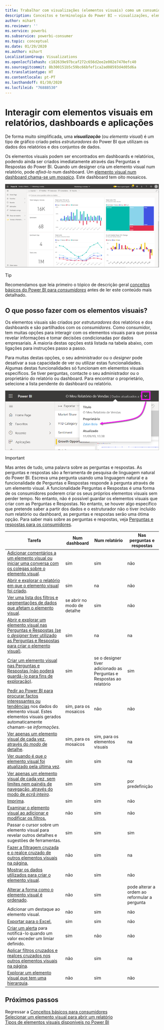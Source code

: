 ```yaml
---
title: Trabalhar com visualizações (elementos visuais) como um consumidor
description: Conceitos e terminologia do Power BI – visualizações, elementos visuais. O que é uma visualização, um elemento visual do Power BI.
author: mihart
ms.reviewer: ''
ms.service: powerbi
ms.subservice: powerbi-consumer
ms.topic: conceptual
ms.date: 01/29/2020
ms.author: mihart
LocalizationGroup: Visualizations
ms.openlocfilehash: c182639e97bcaf272c656d2ee2e002e7470efc40
ms.sourcegitcommit: 8b300151b5c59bc66bfef1ca2ad08593d4d05d6a
ms.translationtype: HT
ms.contentlocale: pt-PT
ms.lasthandoff: 01/30/2020
ms.locfileid: "76888530"
---
```

# <a name="interact-with-visuals-in-reports-dashboards-and-apps"></a>Interagir com elementos visuais em relatórios, dashboards e aplicações

De forma muito simplificada, uma ***visualização*** (ou *elemento visual*) é um tipo de gráfico criado pelos *estruturadores* do Power BI que utilizam os dados dos relatórios e dos conjuntos de dados. 

Os elementos visuais podem ser encontrados em dashboards e relatórios, podendo ainda ser criados imediatamente através das Perguntas e Respostas do Power BI. Quando um designer cria um elemento visual num relatório, pode *afixá-lo* num dashboard. Um [elemento visual num dashboard chama-se um *mosaico*](end-user-tiles.md). Este dashboard tem oito mosaicos. 

![Dashboard com mosaicos](media/end-user-visualizations/power-bi-dashboard.png)

> [!TIP]
> Recomendamos que leia primeiro o tópico de descrição geral [conceitos básicos do Power BI para *consumidores*](end-user-basic-concepts.md) antes de ler este conteúdo mais detalhado.

## <a name="what-can-i-do-with-visuals"></a>O que posso fazer com os elementos visuais?

Os elementos visuais são criados por *estruturadores* dos relatórios e dos dashboards e são partilhados com os *consumidores*. Como consumidor, tem muitas opções para interagir com os elementos visuais para que possa revelar informações e tomar decisões condicionadas por dados empresariais. A maioria destas opções está listada na tabela abaixo, com ligações para instruções passo a passo.

Para muitas destas opções, o seu administrador ou o *designer* pode desativar a sua capacidade de ver ou utilizar estas funcionalidades. Algumas destas funcionalidades só funcionam em elementos visuais específicos.  Se tiver perguntas, contacte o seu administrador ou o proprietário do relatório ou dashboard. Para encontrar o proprietário, selecione a lista pendente do dashboard ou relatório. 

![Lista pendente de título a mostrar o proprietário](media/end-user-visualizations/power-bi-owner.png)


> [!IMPORTANT]
> Mas antes de tudo, uma palavra sobre as perguntas e respostas. As perguntas e respostas são a ferramenta de pesquisa de linguagem natural do Power BI. Escreva uma pergunta usando uma linguagem natural e a funcionalidade de Perguntas e Respostas responde à pergunta através de um elemento visual. A funcionalidade Perguntas e Respostas é uma forma de os consumidores poderem criar os seus próprios elementos visuais sem perder tempo. No entanto, não é possível guardar os elementos visuais que criar com as Perguntas e Respostas. No entanto, se houver algo específico que pretende saber a partir dos dados e o estruturador não o tiver incluído num relatório ou dashboard, as perguntas e respostas serão uma ótima opção. Para saber mais sobre as perguntas e respostas, veja [Perguntas e respostas para os consumidores](end-user-q-and-a.md).



|Tarefa  |Num dashboard  |Num relatório  | Nas perguntas e respostas
|---------|---------|---------|--------|
|[Adicionar comentários a um elemento visual ou iniciar uma conversa com os colegas sobre o elemento visual](end-user-comment.md).     |  sim       |   sim      |  não  |
|[Abrir e explorar o relatório em que o elemento visual foi criado](end-user-tiles.md).     |    sim     |   na      |  não |
|[Ver uma lista dos filtros e segmentações de dados que afetam o elemento visual](end-user-report-filter.md).     |    se abrir no modo de detalhe     |   sim      |  não |
|[Abrir e explorar um elemento visual nas Perguntas e Respostas (se o *designer* tiver utilizado as Perguntas e Respostas para criar o elemento visual)](end-user-q-and-a.md).     |   sim      |   na      |  na  |
|[Criar um elemento visual nas Perguntas e Respostas (não poderá guardá-lo para fins de exploração)](end-user-q-and-a.md).     |   sim      |   se o designer tiver adicionado as Perguntas e Respostas ao relatório      |  sim  |
|[Pedir ao Power BI para procurar factos interessantes ou tendências](end-user-insights.md) nos dados do elemento visual.  Estes elementos visuais gerados automaticamente chamam-se *informações*.     |    sim, para os mosaicos    |  não       | não   |
|[Ver apenas um elemento visual de cada vez, através do *modo* de detalhe](end-user-focus.md).     | sim, para os mosaicos        |   sim, para os elementos visuais      | na  |
|[Ver quando é que o elemento visual foi atualizado pela última vez](end-user-fresh.md).     |  sim       |    sim     | na  |
|[Ver apenas um elemento visual de cada vez, sem limites nem painéis de navegação, através do modo de *ecrã inteiro*](end-user-focus.md).     |   sim      |  sim       | por predefinição  |
|[Imprima](end-user-print.md).     |  sim       |   sim      | não  |
|[Examinar o elemento visual ao adicionar e modificar os filtros.](end-user-report-filter.md)     |    não     |   sim      | não  |
|Passar o cursor sobre um elemento visual para revelar outros detalhes e sugestões de ferramentas.     |    sim     |   sim      | sim  |
|[Fazer a filtragem cruzada e o realce cruzado de outros elementos visuais na página.](end-user-interactions.md)    |   não      |   sim      | na  |
|[Mostrar os dados utilizados para criar o elemento visual](end-user-show-data.md).     |  não       |   sim      | não  |
| [Alterar a forma como o elemento visual é ordenado](end-user-change-sort.md). | não  | sim  | pode alterar a ordem ao reformular a pergunta  |
| Adicionar um destaque ao elemento visual. | não  | sim  |  não |
| [Exportar para o Excel.](end-user-export.md) | sim | sim | não|
| [Criar um alerta](end-user-alerts.md) para notificá-lo quando um valor exceder um limiar definido.  | sim  | não  | não |
| [Aplicar filtros cruzados e realces cruzados nos outros elementos visuais na página](end-user-report-filter.md).  | não      | sim  | na |
| [Explorar um elemento visual que tem uma hierarquia](end-user-drill.md).  | não  | sim   | não |

## <a name="next-steps"></a>Próximos passos
Regressar a [Conceitos básicos para consumidores](end-user-basic-concepts.md)    
[Selecionar um elemento visual para abrir um relatório](end-user-report-open.md)    
[Tipos de elementos visuais disponíveis no Power BI](end-user-visual-type.md)